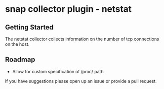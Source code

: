 # snap collector plugin - netstat

## Getting Started
The netstat collector collects information on the number of tcp connections on the host.

## Roadmap
* Allow for custom specification of /proc/ path

If you have suggestions please open up an issue or provide a pull request.
